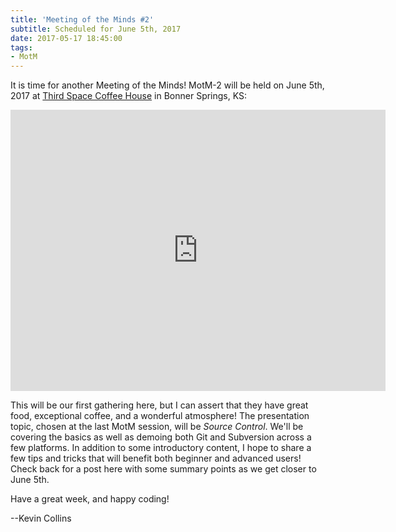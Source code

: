 ```yaml
---
title: 'Meeting of the Minds #2'
subtitle: Scheduled for June 5th, 2017
date: 2017-05-17 18:45:00
tags: 
- MotM
---
```

It is time for another Meeting of the Minds!  MotM-2 will be held on June 5th, 2017 at [Third Space Coffee House](http://www.thirdspacecoffeehouse.com) in Bonner Springs, KS:

<iframe src="https://www.google.com/maps/embed?pb=!1m18!1m12!1m3!1d3098.1937755187746!2d-94.88623368430397!3d39.056497979546336!2m3!1f0!2f0!3f0!3m2!1i1024!2i768!4f13.1!3m3!1m2!1s0x87c08ffcb912dbd1%3A0x805559ebce736d95!2s226+Oak+St%2C+Bonner+Springs%2C+KS+66012!5e0!3m2!1sen!2sus!4v1495064330926" width="600" height="450" frameborder="0" style="border:0" allowfullscreen></iframe>
<!-- more -->

This will be our first gathering here, but I can assert that they have great food, exceptional coffee, and a wonderful atmosphere!  The presentation topic, chosen at the last MotM session, will be _Source Control_.  We'll be covering the basics as well as demoing both Git and Subversion across a few platforms.  In addition to some introductory content, I hope to share a few tips and tricks that will benefit both beginner and advanced users!  Check back for a post here with some summary points as we get closer to June 5th.

Have a great week, and happy coding!

--Kevin Collins